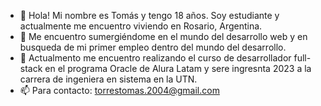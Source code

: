 - 👋 Hola! Mi nombre es Tomás y tengo 18 años. Soy estudiante y actualmente me encuentro viviendo en Rosario, Argentina.
- 👀 Me encuentro sumergiéndome en el mundo del desarrollo web y en busqueda de mi primer empleo dentro del mundo del desarrollo.
- 🌱 Actualmento me encuentro realizando el curso de desarrollador full-stack en el programa Oracle de Alura Latam y sere ingresnta 2023 a la carrera de ingeniera en sistema en la UTN.
- 📫 Para contacto: torrestomas.2004@gmail.com

<!---
toomastorres/toomastorres is a ✨ special ✨ repository because its `README.md` (this file) appears on your GitHub profile.
You can click the Preview link to take a look at your changes.
--->
